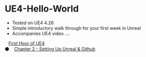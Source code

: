 # UE4-Hello-World

* Tested on UE4 4.26
* Simple introductory walk through for your first week in Unreal
* Accompanies UE4 video ....

<kbd></kbd> &nbsp;&nbsp; [First Hour of UE4]() <br>
:black_circle: &nbsp;&nbsp; [Chapter 2 - Setting Up Unreal & Github]()
